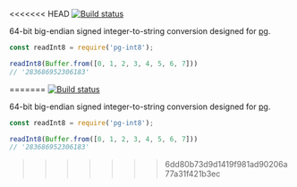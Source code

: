 <<<<<<< HEAD
[![Build status][ci image]][ci]

64-bit big-endian signed integer-to-string conversion designed for [pg][].

```js
const readInt8 = require('pg-int8');

readInt8(Buffer.from([0, 1, 2, 3, 4, 5, 6, 7]))
// '283686952306183'
```


  [pg]: https://github.com/brianc/node-postgres

  [ci]: https://travis-ci.org/charmander/pg-int8
  [ci image]: https://api.travis-ci.org/charmander/pg-int8.svg
=======
[![Build status][ci image]][ci]

64-bit big-endian signed integer-to-string conversion designed for [pg][].

```js
const readInt8 = require('pg-int8');

readInt8(Buffer.from([0, 1, 2, 3, 4, 5, 6, 7]))
// '283686952306183'
```


  [pg]: https://github.com/brianc/node-postgres

  [ci]: https://travis-ci.org/charmander/pg-int8
  [ci image]: https://api.travis-ci.org/charmander/pg-int8.svg
>>>>>>> 6dd80b73d9d1419f981ad90206a77a31f421b3ec
